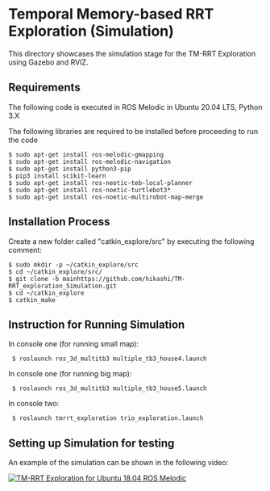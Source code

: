 
# Temporal Memory-based RRT Exploration (Simulation)
This directory showcases the simulation stage for the TM-RRT Exploration using Gazebo and RVIZ.

## Requirements
The following code is executed in ROS Melodic in Ubuntu  20.04 LTS, Python 3.X

The following libraries are required to be installed before proceeding to run the code

    $ sudo apt-get install ros-melodic-gmapping
    $ sudo apt-get install ros-melodic-navigation
    $ sudo apt-get install python3-pip
    $ pip3 install scikit-learn
    $ sudo apt-get install ros-neotic-teb-local-planner
    $ sudo apt-get install ros-noetic-turtlebot3*
    $ sudo apt-get install ros-noetic-multirobot-map-merge

    
## Installation Process
Create a new folder called "catkin_explore/src" by executing the following comment:

    $ sudo mkdir -p ~/catkin_explore/src
    $ cd ~/catkin_explore/src/
    $ git clone -b mainhttps://github.com/hikashi/TM-RRT_exploration_Simulation.git
    $ cd ~/catkin_explore
    $ catkin_make
    
## Instruction for Running Simulation
In console one (for running small map):
    
     $ roslaunch ros_3d_multitb3 multiple_tb3_house4.launch
In console one (for running big map):
    
     $ roslaunch ros_3d_multitb3 multiple_tb3_house5.launch

In console two:
 
     $ roslaunch tmrrt_exploration trio_exploration.launch
     
     
     
 
## Setting up Simulation for testing
An example of the simulation can be shown in the following video: 

[![TM-RRT Exploration for Ubuntu 18.04 ROS Melodic](https://img.youtube.com/vi/F40GGvnIfsc/0.jpg)](https://www.youtube.com/watch?v=F40GGvnIfsc "TM-RRT Exploration for Ubuntu 18.04 ROS Melodic")
